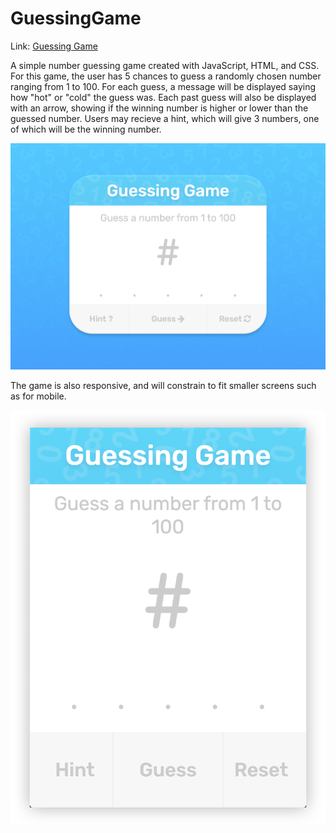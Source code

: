 # GuessingGame

Link: [Guessing Game](https://victorcheng23.github.io/GuessingGame/)

A simple number guessing game created with JavaScript, HTML, and CSS.
For this game, the user has 5 chances to guess a randomly chosen number ranging from 1 to 100.
For each guess, a message will be displayed saying how "hot" or "cold" the guess was. Each past guess will also be displayed with an arrow, showing if the winning number is higher or lower than the guessed number. Users may recieve a hint, which will give 3 numbers, one of which will be the winning number.

![Guessing Game](https://raw.githubusercontent.com/victorcheng23/GuessingGame/master/images/GuessingGame.png)

The game is also responsive, and will constrain to fit smaller screens such as for mobile.

![Responsive Guessing Game](https://raw.githubusercontent.com/victorcheng23/GuessingGame/master/images/GuessingGameResponsive.png)
